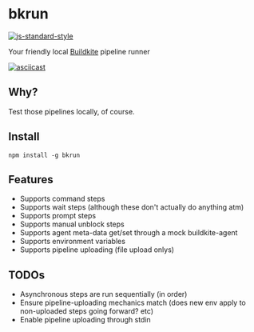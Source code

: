 # bkrun

[![js-standard-style](https://img.shields.io/badge/code%20style-standard-brightgreen.svg)](http://standardjs.com/)

Your friendly local [Buildkite](https://buildkite.com/) pipeline runner

[![asciicast](https://asciinema.org/a/d1z752j8coyirw2voj8btyctt.png)](https://asciinema.org/a/d1z752j8coyirw2voj8btyctt)

## Why?

Test those pipelines locally, of course.

## Install

```
npm install -g bkrun
```

## Features

* Supports command steps
* Supports wait steps (although these don't actually do anything atm)
* Supports prompt steps
* Supports manual unblock steps
* Supports agent meta-data get/set through a mock buildkite-agent
* Supports environment variables
* Supports pipeline uploading (file upload onlys)

## TODOs

* Asynchronous steps are run sequentially (in order)
* Ensure pipeline-uploading mechanics match (does new env apply to non-uploaded steps going forward? etc)
* Enable pipeline uploading through stdin
